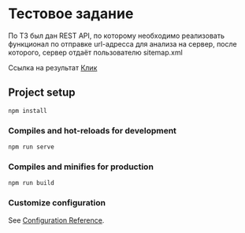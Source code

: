 # Тестовое задание

По ТЗ был дан REST API, по которому необходимо реализовать функционал по отправке url-адресса для анализа на сервер, после которого, сервер отдаёт пользователю sitemap.xml

Ссылка на результат [Клик](https://lovepuff-d.github.io/SiteMap_Vue.js/)

## Project setup
```
npm install
```

### Compiles and hot-reloads for development
```
npm run serve
```

### Compiles and minifies for production
```
npm run build
```

### Customize configuration
See [Configuration Reference](https://cli.vuejs.org/config/).
